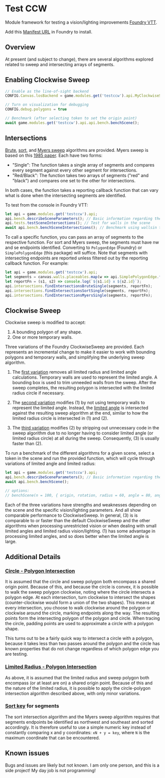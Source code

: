 # Test CCW

Module framework for testing a vision/lighting improvements [Foundry VTT](https://foundryvtt.com).

Add this [Manifest URL](https://github.com/caewok/fvtt-test-ccw/releases/latest/download/module.json) in Foundry to install.

## Overview

At present (and subject to change), there are several algorithms explored related to sweep
and intersecting arrays of segments.

## Enabling Clockwise Sweep


```js
// Enable as the line-of-sight backend
CONFIG.Canvas.losBackend = game.modules.get('testccw').api.MyClockwiseSweepPolygon;

// Turn on visualization for debugging
CONFIG.debug.polygons = true

// Benchmark (after selecting token to set the origin point)
await game.modules.get('testccw').api.api.bench.benchScene();
```

## Intersections
[Brute](https://github.com/caewok/fvtt-test-ccw/blob/ad475cdf404042924dfd2231e1d7929d99b657df/scripts/IntersectionsBrute.js#L28), [sort](https://github.com/caewok/fvtt-test-ccw/blob/4884d459b81856c0308206023d2a305302dfe84b/scripts/IntersectionsSort.js#L35), and [Myers sweep](https://github.com/caewok/fvtt-test-ccw/blob/4884d459b81856c0308206023d2a305302dfe84b/scripts/IntersectionsSweepMyers.js#L75) algorithms are provided. Myers sweep is based on this [1985 paper](https://publications.mpi-cbg.de/Myers_1985_5441.pdf). Each have two forms:
- "Single": The function takes a single array of segments and compares every segment against every other segment for intersections.
- "Red/Black": The function takes two arrays of segments ("red" and "black") and compares one set to the other for intersections.

In both cases, the function takes a reporting callback function that can vary what is done when the intersecting segments are identified.

To test from the console in Foundry VTT:
```js
let api = game.modules.get('testccw').api;
api.bench.describeSceneParameters(); // Basic information regarding the scene.
api.tests.testSceneIntersections(); // Test for walls in the scene
await api.bench.benchSceneIntersections(); // Benchmark using wallsin the scene
```

To call a specific function, you can pass an array of segments to the respective function. For sort and Myers sweep, the segments must have nw and se endpoints identified. Converting to `PolygonEdge` (Foundry) or `SimplePolygonEdge` (this package) will suffice. Note that segments with intersecting endpoints are reported unless filtered out by the reporting callback function. For example:
```js
let api = game.modules.get('testccw').api;
let segments = canvas.walls.placeables.map(w => api.SimplePolygonEdge.fromWall(w));
let reportFn = (s1, s2) => console.log(`${s1.id} x ${s2.id}`);
api.intersections.findIntersectionsBruteSingle(segments, reportFn);
api.intersections.findIntersectionsSortSingle(segments, reportFn);
api.intersections.findIntersectionsMyersSingle(segments, reportFn);
```

## Clockwise Sweep
Clockwise sweep is modified to accept:
1. A bounding polygon of any shape.
2. One or more temporary walls.

Three variations of the Foundry ClockwiseSweep are provided. Each represents an incremental change to make it easier to work with bounding polygons and temporary walls, and simplifying the underlying sweep algorithm.
1. The [first variation](https://github.com/caewok/fvtt-test-ccw/blob/master/scripts/MyClockwiseSweepPolygon.js) removes all limited radius and limited angle calculations. Temporary walls are used to represent the limited angle. A bounding box is used to trim unneeded walls from the sweep. After the sweep completes, the resulting polygon is intersected with the limited radius circle if necessary.

2. The [second variation](https://github.com/caewok/fvtt-test-ccw/blob/master/scripts/MyClockwiseSweepPolygon2.js) modifies (1) by not using temporary walls to represent the limited angle. Instead, the [limited angle](https://github.com/caewok/fvtt-test-ccw/blob/master/scripts/LimitedAngle.js) is intersected against the resulting sweep algorithm at the end, similar to how the limited radius circle is intersected in (1) and (2).

3. The [third variation](https://github.com/caewok/fvtt-test-ccw/blob/master/scripts/MyClockwiseSweepPolygon3.js) modifies (2) by stripping out unnecessary code in the sweep algorithm due to no longer having to consider limited angle (or limited radius circle) at all during the sweep. Consequently, (3) is usually faster than (2).

To run a benchmark of the different algorithms for a given scene, select a token in the scene and run the provided function, which will cycle through variations of limited angle and limited radius:
```js
let api = game.modules.get('testccw').api;
api.bench.describeSceneParameters(); // Basic information regarding the scene.
await api.bench.benchScene();

// options:
// benchScene(n = 100, { origin, rotation, radius = 60, angle = 80, angle2 = 280 }
```

Each of the three variations have strengths and weaknesses depending on the scene and the specific vision/lighting parameters. And all show comparable performance to ClockwiseSweep. In general, (3) is is comparable to or faster than the default ClockwiseSweep and the other algorithms when processing unrestricted vision or when dealing with small limited angles and limited radius vision/lighting. (1) has some advantage in processing limited angles, and so does better when the limited angle is large.

## Additional Details

### [Circle - Polygon Intersection](https://github.com/caewok/fvtt-test-ccw/blob/master/scripts/CirclePolygonCombine.js)
It is assumed that the circle and sweep polygon both encompass a shared origin point. Because of this, and because the circle is convex, it is possible to walk the sweep polygon clockwise, noting where the circle intersects a polygon edge. At each intersection, turn clockwise to intersect the shapes (counter-clockwise would form a union of the two shapes). This means at every intersection, you choose to walk clockwise around the polygon or clockwise around the circle, marking endpoints along the way. The resulting points form the intersecting polygon of the polygon and circle. When tracing the circle, padding points are used to approximate a circle with a polygon shape.

This turns out to be a fairly quick way to intersect a circle with a polygon, because it takes less than two passes around the polygon and the circle has known properties that do not change regardless of which polygon edge you are testing.

### [Limited Radius - Polygon Intersection](https://github.com/caewok/fvtt-test-ccw/blob/4884d459b81856c0308206023d2a305302dfe84b/scripts/LimitedAngle.js#L412)
As above, it is assumed that the limited radius and sweep polygon both encompass (or at least are on) a shared origin point. Because of this and the nature of the limited radius, it is possible to apply the circle-polygon intersection algorithm described above, with only minor variations.

### [Sort key](https://github.com/caewok/fvtt-test-ccw/blob/4884d459b81856c0308206023d2a305302dfe84b/scripts/SimplePolygonEdge.js#L169) for segments
The sort intersection algorithm and the Myers sweep algorithm requires that segments endpoints be identified as northwest and southeast and sorted accordingly. It is therefore useful to use a simple numeric key instead of constantly comparing x and y coordinates: `xN + y = key`, where `N` is the maximum coordinate that can be encountered.

## Known issues

Bugs and issues are likely but not known. I am only one person, and this is a side project! My day job is not programming!

